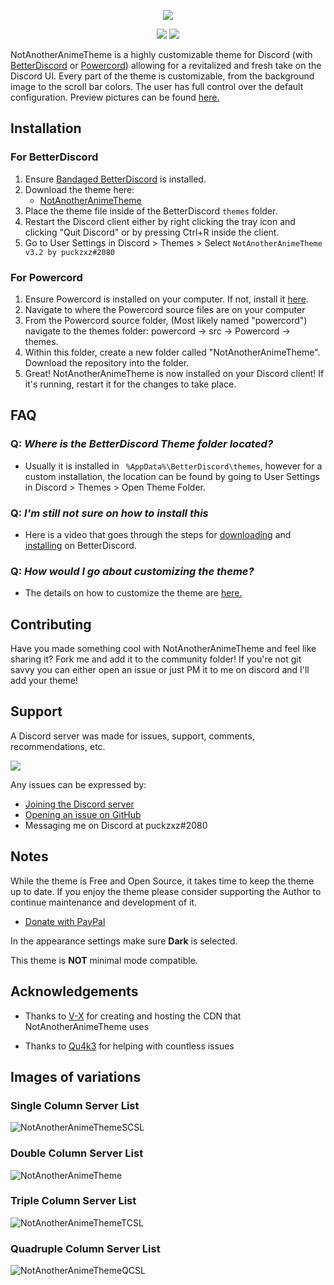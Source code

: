 <p align="center">
<img src = "https://raw.githubusercontent.com/puckzxz/NotAnotherAnimeTheme/master/image/header.jpg">
</p>

<p align="center">
    <a href="https://discord.gg/FdZhbjY" alt="Get Support">
        <img src="https://img.shields.io/discord/412794678791110664.svg?label=Support&logo=discord&style=flat-square&logoColor=%23ffffff&colorB=%237289DA" /></a>
    <a href="https://github.com/puckzxz/NotAnotherAnimeTheme/commits/master" alt="Latest Commit">
        <img src="https://img.shields.io/github/last-commit/puckzxz/NotAnotherAnimeTheme.svg?logo=GitHub&style=flat-square" /></a>
</p>

NotAnotherAnimeTheme is a highly customizable theme for Discord (with [BetterDiscord](https://github.com/rauenzi/BetterDiscordApp/releases/latest) or [Powercord](https://powercord.dev/)) allowing for a revitalized and fresh take on the Discord UI. Every part of the theme is customizable, from the background image to the scroll bar colors. The user has full control over the default configuration. Preview pictures can be found [here.](https://github.com/puckzxz/NotAnotherAnimeTheme#images-of-variations)

## Installation
### For BetterDiscord

1. Ensure [Bandaged BetterDiscord](https://github.com/rauenzi/BetterDiscordApp/releases/latest) is installed.
2. Download the theme here:
      * [NotAnotherAnimeTheme](https://betterdiscord.app/theme/NotAnotherAnimeTheme)
3. Place the theme file inside of the BetterDiscord `themes` folder.
4. Restart the Discord client either by right clicking the tray icon and clicking "Quit Discord" or by pressing Ctrl+R inside the client.
5. Go to User Settings in Discord > Themes > Select `NotAnotherAnimeTheme v3.2 by puckzxz#2080`

### For Powercord
1. Ensure Powercord is installed on your computer. If not, install it [here](https://powercord.dev/installation).
2. Navigate to where the Powercord source files are on your computer
3. From the Powercord source folder, (Most likely named "powercord") navigate to the themes folder: powercord -> src -> Powercord -> themes.
4. Within this folder, create a new folder called "NotAnotherAnimeTheme". Download the repository into the folder.
5. Great! NotAnotherAnimeTheme is now installed on your Discord client! If it's running, restart it for the changes to take place.

## FAQ

### Q: *Where is the BetterDiscord Theme folder located?*

* Usually it is installed in ` %AppData%\BetterDiscord\themes`, however for a custom installation, the location can be found by going to User Settings in Discord > Themes > Open Theme Folder.

### Q: *I'm still not sure on how to install this*

* Here is a video that goes through the steps for [downloading](https://www.youtube.com/watch?v=1ML5_F-n5iw) and [installing](https://www.youtube.com/watch?v=R-aZTjHWRZc) on BetterDiscord.

### Q: *How would I go about customizing the theme?*

* The details on how to customize the theme are [here.](https://www.youtube.com/watch?v=YYsdNkLOQjU)

## Contributing

Have you made something cool with NotAnotherAnimeTheme and feel like sharing it? Fork me and add it to the community folder! If you're not git savvy you can either open an issue or just PM it to me on discord and I'll add your theme!

## Support

A Discord server was made for issues, support, comments, recommendations, etc.

[<img src="https://canary.discordapp.com/api/guilds/412794678791110664/widget.png?style=banner3">](https://discord.gg/FdZhbjY)

Any issues can be expressed by:

* [Joining the Discord server](https://discord.gg/FdZhbjY)
* [Opening an issue on GitHub](https://github.com/puckzxz/NotAnotherAnimeTheme/issues)
* Messaging me on Discord at puckzxz#2080

## Notes

While the theme is Free and Open Source, it takes time to keep the theme up to date. If you enjoy the theme please consider supporting the Author to continue maintenance and development of it.

* [Donate with PayPal](https://www.paypal.me/ChrisBock)

In the appearance settings make sure **Dark** is selected.

This theme is **NOT** minimal mode compatible.

## Acknowledgements

* Thanks to [V-X](https://github.com/ImVexed) for creating and hosting the CDN that NotAnotherAnimeTheme uses

* Thanks to [Qu4k3](https://github.com/Qu4k3) for helping with countless issues

## Images of variations

### Single Column Server List

![NotAnotherAnimeThemeSCSL](https://i.imgur.com/UxFoW03.jpg)

### Double Column Server List

![NotAnotherAnimeTheme](https://i.imgur.com/mw6SCPt.jpg)

### Triple Column Server List

![NotAnotherAnimeThemeTCSL](https://i.imgur.com/a5sdC2C.jpg)

### Quadruple Column Server List

![NotAnotherAnimeThemeQCSL](https://i.imgur.com/EwgpmhY.jpg)
